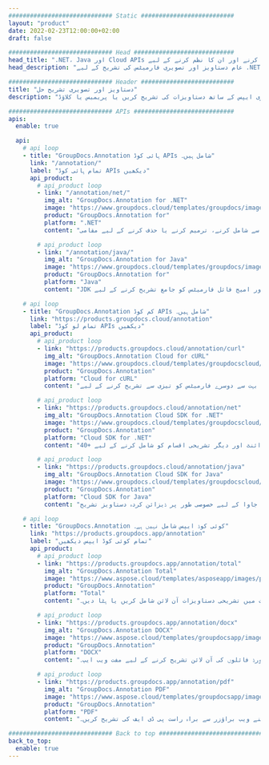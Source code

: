 ```yaml
---
############################# Static ##########################
layout: "product"
date: 2022-02-23T12:00:00+02:00
draft: false

############################# Head ############################
head_title: ".NET، Java اور Cloud APIs دستاویزی تشریحات کو شامل کرنے اور ان کا نظم کرنے کے لیے"
head_description: "عام دستاویز اور تصویری فارمیٹس کی تشریح کے لیے .NET، Java اور Cloud ایپلیکیشنز کے لیے آل ان ون دستاویز تشریح حل حاصل کریں۔"

############################# Header ##########################
title: "دستاویز اور تصویری تشریح حل"
description: "ہماری ایپس کے ساتھ دستاویزات کی تشریح کریں یا پریمیس یا کلاؤڈ APIs کا استعمال کرتے ہوئے مقبول پلیٹ فارمز پر اپنی مرضی کے مطابق تشریحی ایپلیکیشنز بنائیں۔"

############################# APIs ############################
apis:
  enable: true

  api:
    # api loop
    - title: "GroupDocs.Annotation ہائی کوڈ APIs شامل ہیں۔"
      link: "/annotation/"
      label: "تمام ہائی کوڈ APIs دیکھیں"
      api_product:
        # api_product loop
        - link: "/annotation/net/"
          img_alt: "GroupDocs.Annotation for .NET"
          image: "https://www.groupdocs.cloud/templates/groupdocs/images/product-logos/groupdocs-annotation-net.png"
          product: "GroupDocs.Annotation for"
          platform: ".NET"
          content: "دستاویزات اور تصاویر سے تشریحات کو مؤثر طریقے سے شامل کرنے، ترمیم کرنے یا حذف کرنے کے لیے مقامی .NET API۔ تمام مشہور تشریحی اقسام کے ساتھ کام کرنے کی حمایت کرتا ہے۔"

        # api_product loop
        - link: "/annotation/java/"
          img_alt: "GroupDocs.Annotation for Java"
          image: "https://www.groupdocs.cloud/templates/groupdocs/images/product-logos/groupdocs-annotation-java.png"
          product: "GroupDocs.Annotation for"
          platform: "Java"
          content: "JDK انسٹال ہونے والے کسی بھی آپریٹنگ سسٹم پر سب سے عام دستاویز اور امیج فائل فارمیٹس کو جامع تشریح کرنے کے لیے Java فائل تشریح API۔"

    # api loop
    - title: "GroupDocs.Annotation کم کوڈ APIs شامل ہیں۔"
      link: "https://products.groupdocs.cloud/annotation"
      label: "تمام لو کوڈ APIs دیکھیں"
      api_product:
        # api_product loop
        - link: "https://products.groupdocs.cloud/annotation/curl"
          img_alt: "GroupDocs.Annotation Cloud for cURL"
          image: "https://www.groupdocs.cloud/templates/groupdocscloud/images/sdk/272x272/groupdocs_annotation-for-curl.png"
          product: "GroupDocs.Annotation"
          platform: "Cloud for cURL"
          content: "اپنی ایپلی کیشنز میں پی ڈی ایف، ورڈ، ایکسل، پاورپوائنٹ، ویزیو، امیجز اور بہت سے دوسرے فارمیٹس کو تیزی سے تشریح کرنے کے لیے CURL RESTful دستاویز تشریح API کے ساتھ کام کریں۔"

        # api_product loop
        - link: "https://products.groupdocs.cloud/annotation/net"
          img_alt: "GroupDocs.Annotation Cloud SDK for .NET"
          image: "https://www.groupdocs.cloud/templates/groupdocscloud/images/sdk/272x272/groupdocs_annotation-for-net.png"
          product: "GroupDocs.Annotation"
          platform: "Cloud SDK for .NET"
          content: "40+ مقبول فائل فارمیٹس میں متن، واٹر مارک، ایریا، پوائنٹ اور دیگر تشریحی اقسام کو شامل کرنے کے لیے .NET SDK کے ساتھ آسانی سے تشریح RESTful API کا استعمال کریں۔"

        # api_product loop
        - link: "https://products.groupdocs.cloud/annotation/java"
          img_alt: "GroupDocs.Annotation Cloud SDK for Java"
          image: "https://www.groupdocs.cloud/templates/groupdocscloud/images/sdk/272x272/groupdocs_annotation-for-java.png"
          product: "GroupDocs.Annotation"
          platform: "Cloud SDK for Java"
          content: "جاوا کے لیے خصوصی طور پر ڈیزائن کردہ دستاویز تشریح SDK کے ساتھ دستاویز اور تصویری فارمیٹس میں اعلیٰ معیار کی دستاویز کی تشریح کی خصوصیات شامل کریں۔"

    # api loop
    - title: "GroupDocs.Annotation کوئی کوڈ ایپس شامل نہیں ہے۔" 
      link: "https://products.groupdocs.app/annotation"
      label: "تمام کوئی کوڈ ایپس دیکھیں"
      api_product:
        # api_product loop
        - link: "https://products.groupdocs.app/annotation/total"
          img_alt: "GroupDocs.Annotation Total"
          image: "https://www.aspose.cloud/templates/asposeapp/images/products/logo/aspose_annotation-app.png"
          product: "GroupDocs.Annotation"
          platform: "Total"
          content: "مفت میں تشریحی دستاویزات آن لائن شامل کریں یا ہٹا دیں۔"

        # api_product loop
        - link: "https://products.groupdocs.app/annotation/docx"
          img_alt: "GroupDocs.Annotation DOCX"
          image: "https://www.aspose.cloud/templates/groupdocsapp/images/products/logo/groupdocs_words-app.png"
          product: "GroupDocs.Annotation"
          platform: "DOCX"
          content: "کسی بھی ڈیوائس سے مائیکروسافٹ ورڈ فائلوں کی آن لائن تشریح کرنے کے لیے مفت ویب ایپ۔"

        # api_product loop
        - link: "https://products.groupdocs.app/annotation/pdf"
          img_alt: "GroupDocs.Annotation PDF"
          image: "https://www.aspose.cloud/templates/groupdocsapp/images/products/logo/groupdocs_pdf-app.png"
          product: "GroupDocs.Annotation"
          platform: "PDF"
          content: "اپنے ویب براؤزر سے براہ راست پی ڈی ایف کی تشریح کریں۔"

############################# Back to top ###############################
back_to_top:
  enable: true
---
```

